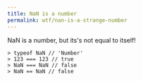 ```yaml
---
title: NaN is a number
permalink: wtf/nan-is-a-strange-number
---
```


NaN is a number, but its's not equal to itself!

```
> typeof NaN // 'Number'
> 123 === 123 // true
> NaN === NaN // false
> NaN == NaN // false
```
